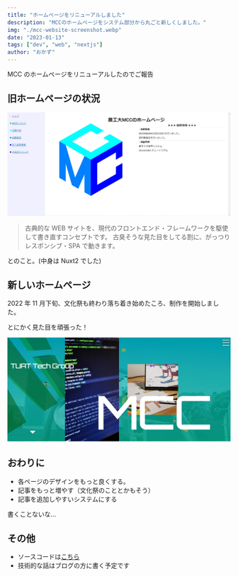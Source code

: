 ```yaml
---
title: "ホームページをリニューアルしました"
description: "MCCのホームページをシステム部分から丸ごと新しくしました。"
img: "./mcc-website-screenshot.webp"
date: "2023-01-13"
tags: ["dev", "web", "nextjs"]
author: "おかず"
---
```


MCC のホームページをリニューアルしたのでご報告

## 旧ホームページの状況

![old website](./old-website-screenshot.webp)

> 古典的な WEB サイトを、現代のフロントエンド・フレームワークを駆使して書き直すコンセプトです。 古臭そうな見た目をしてる割に、がっつりレスポンシブ・SPA で動きます。

とのこと。(中身は Nuxt2 でした)

## 新しいホームページ

2022 年 11 月下旬、文化祭も終わり落ち着き始めたころ、制作を開始しました。

とにかく見た目を頑張った！

![new website](./new-website-screenshot.webp)

## おわりに

- 各ページのデザインをもっと良くする。
- 記事をもっと増やす（文化祭のこととかもそう）
- 記事を追加しやすいシステムにする

書くことないな...

## その他

- ソースコードは[こちら](https://github.com/tuatmcc/mcc-website)
- 技術的な話はブログの方に書く予定です
